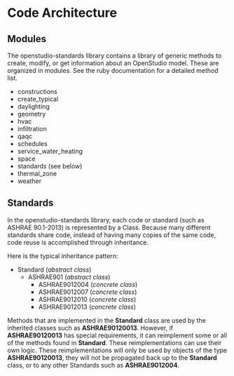 
# Code Architecture

## Modules
The openstudio-standards library contains a library of generic methods to create, modify, or get information about an OpenStudio model. These are organized in modules. See the ruby documentation for a detailed method list.
 - constructions
 - create_typical
 - daylighting
 - geometry
 - hvac
 - infiltration
 - qaqc
 - schedules
 - service_water_heating
 - space
 - standards (see below)
 - thermal_zone
 - weather

## Standards
In the openstudio-standards library, each code or standard (such as ASHRAE 90.1-2013) is represented by a Class.  Because many different standards share code, instead of having many copies of the same code, code reuse is accomplished through inheritance.

Here is the typical inheritance pattern:

- Standard (_abstract class_)
  - ASHRAE901 (_abstract class_)
    - ASHRAE9012004 (_concrete class_)
    - ASHRAE9012007 (_concrete class_)
    - ASHRAE9012010 (_concrete class_)
    - ASHRAE9012013 (_concrete class_)

Methods that are implemented in the **Standard** class are used by the inherited classes such as **ASHRAE90120013**.  However, if **ASHRAE90120013** has special requirements, it can reimplement some or all of the methods found in **Standard**.  These reimplementations can use their own logic.  These reimplementations will only be used by objects of the type **ASHRAE90120013**, they will not be propagated back up to the **Standard** class, or to any other Standards such as **ASHRAE9012004**.
